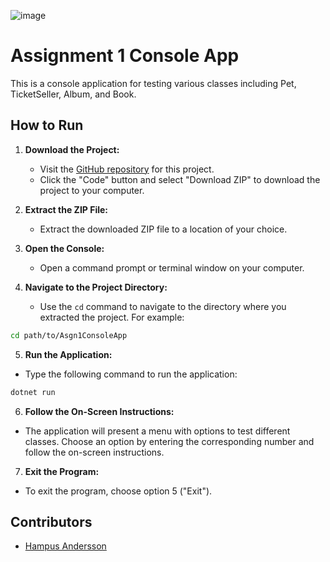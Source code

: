 ![image](https://github.com/Hampster8/Asgn1ConsoleApp/assets/70724079/8ea4cec0-bb6d-47ec-8d43-ebe9ec2c24c1)


# Assignment 1 Console App

This is a console application for testing various classes including Pet, TicketSeller, Album, and Book.

## How to Run

1. **Download the Project:**
   - Visit the [GitHub repository](https://github.com/Hampster8/Asgn1ConsoleApp) for this project.
   - Click the "Code" button and select "Download ZIP" to download the project to your computer.

2. **Extract the ZIP File:**
   - Extract the downloaded ZIP file to a location of your choice.

3. **Open the Console:**
   - Open a command prompt or terminal window on your computer.

4. **Navigate to the Project Directory:**
   - Use the `cd` command to navigate to the directory where you extracted the project. For example:
   
```bash
cd path/to/Asgn1ConsoleApp
```


5. **Run the Application:**
- Type the following command to run the application:

```bash
dotnet run
```


6. **Follow the On-Screen Instructions:**
- The application will present a menu with options to test different classes. Choose an option by entering the corresponding number and follow the on-screen instructions.

7. **Exit the Program:**
- To exit the program, choose option 5 ("Exit").

## Contributors

- [Hampus Andersson](https://github.com/Hampster8)


   
